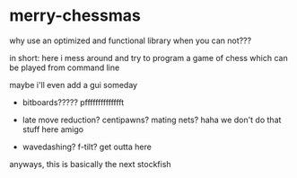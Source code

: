 # merry-chessmas
why use an optimized and functional library when you can not???

in short: here i mess around and try to program a game of chess which can be played from command line

maybe i'll even add a gui someday

* bitboards????? pfffffffffffffft

* late move reduction? centipawns? mating nets? haha we don't do that stuff here amigo

* wavedashing? f-tilt? get outta here
  
anyways, this is basically the next stockfish
